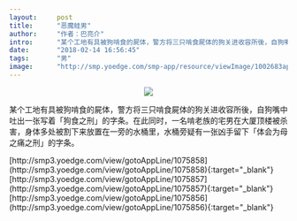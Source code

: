 ```yaml
---
layout:     post
title:      "恶魔蛙男"
author:     "作者：巴亮介"
intro:      "某个工地有具被狗啃食的屍体，警方将三只啃食屍体的狗关进收容所後，自狗嘴中吐出一张写着「狗食之刑」的字条。在此同时，一名啃老族的宅男在大厦顶楼被杀害，身体多处被割下来放置在一旁的水桶里，水桶旁疑有一张凶手留下「体会为母之痛之刑」的字条。"
date:       "2018-02-14 16:56:45"
tags:       "男"
image:      "http://smp.yoedge.com/smp-app/resource/viewImage/1002683appline.png"
---
```

<div style="text-align: center">
<p><img src="http://smp.yoedge.com/smp-app/resource/viewImage/1002683appline.png"/></p>
</div>
<p class="post-meta">
<span>某个工地有具被狗啃食的屍体，警方将三只啃食屍体的狗关进收容所後，自狗嘴中吐出一张写着「狗食之刑」的字条。在此同时，一名啃老族的宅男在大厦顶楼被杀害，身体多处被割下来放置在一旁的水桶里，水桶旁疑有一张凶手留下「体会为母之痛之刑」的字条。</span>
</p>
[http://smp3.yoedge.com/view/gotoAppLine/1075858](http://smp3.yoedge.com/view/gotoAppLine/1075858){:target="_blank"}
[http://smp3.yoedge.com/view/gotoAppLine/1075857](http://smp3.yoedge.com/view/gotoAppLine/1075857){:target="_blank"}
[http://smp3.yoedge.com/view/gotoAppLine/1075856](http://smp3.yoedge.com/view/gotoAppLine/1075856){:target="_blank"}


